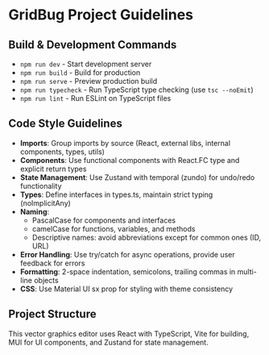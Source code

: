 # GridBug Project Guidelines

## Build & Development Commands
- `npm run dev` - Start development server
- `npm run build` - Build for production
- `npm run serve` - Preview production build
- `npm run typecheck` - Run TypeScript type checking (use `tsc --noEmit`)
- `npm run lint` - Run ESLint on TypeScript files

## Code Style Guidelines
- **Imports**: Group imports by source (React, external libs, internal components, types, utils)
- **Components**: Use functional components with React.FC type and explicit return types
- **State Management**: Use Zustand with temporal (zundo) for undo/redo functionality
- **Types**: Define interfaces in types.ts, maintain strict typing (noImplicitAny)
- **Naming**: 
  - PascalCase for components and interfaces
  - camelCase for functions, variables, and methods
  - Descriptive names: avoid abbreviations except for common ones (ID, URL)
- **Error Handling**: Use try/catch for async operations, provide user feedback for errors
- **Formatting**: 2-space indentation, semicolons, trailing commas in multi-line objects
- **CSS**: Use Material UI sx prop for styling with theme consistency

## Project Structure
This vector graphics editor uses React with TypeScript, Vite for building, MUI for UI components, and Zustand for state management.